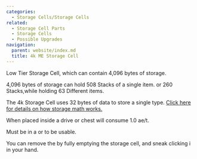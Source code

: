 ```yaml
---
categories:
  - Storage Cells/Storage Cells
related:
  - Storage Cell Parts
  - Storage Cells
  - Possible Upgrades
navigation:
  parent: website/index.md
  title: 4k ME Storage Cell
---
```


Low Tier Storage Cell, which can contain 4,096 bytes of storage.

4,096 bytes of storage can hold 508 Stacks of a single item. or 260
Stacks,while holding 63 Different items.

The 4k Storage Cell uses 32 bytes of data to store a single type. [Click here
for details on how storage math works.](../../storage-cells.md)

When placed inside a drive or chest will consume 1.0 ae/t.

Must be in a <ItemLink id="drive"/> or <ItemLink
id="chest"/> to be usable.

You can remove the <ItemLink
id="cell_component_4k"/> by fully emptying the
storage cell, and sneak clicking i in your hand.

<RecipeFor id="item_storage_cell_4k" />
